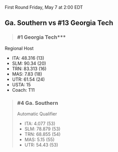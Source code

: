 First Round
Friday, May 7 at 2:00 EDT
## Ga. Southern vs #13 Georgia Tech

> ### #1 Georgia Tech***  
Regional Host  
- ITA: 48.316 (13)  
- SLM: 90.34 (20)  
- TRN: 83.313 (16)  
- MAS: 7.83 (18)  
- UTR: 61.54 (24)  
- USTA: 15  
- Coach: T11  

> ### #4 Ga. Southern  
> Automatic Qualifier  
> - ITA: 4.077 (53)  
> - SLM: 78.879 (53)  
> - TRN: 68.855 (54)  
> - MAS: 5.15 (55)  
> - UTR: 54.43 (53)  